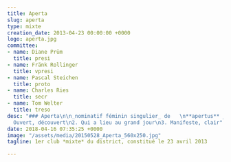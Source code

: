 ```yaml
---
title: Aperta
slug: aperta
type: mixte
creation_date: 2013-04-23 00:00:00 +0000
logo: aperta.jpg
committee:
- name: Diane Prüm
  title: presi
- name: Fränk Rollinger
  title: vpresi
- name: Pascal Steichen
  title: proto
- name: Charles Ries
  title: secr
- name: Tom Welter
  title: treso
desc: "### Aperta\n\n_nominatif féminin singulier_ de   \n**apertus** _/aːˈpeɾ.tus/_\n\n1.
  Ouvert, découvert\n2. Qui a lieu au grand jour\n3. Manifeste, clair"
date: 2018-04-16 07:35:25 +0000
image: "/assets/media/20150528_Aperta_560x250.jpg"
tagline: 1er club *mixte* du district, constitué le 23 avril 2013

---
```

